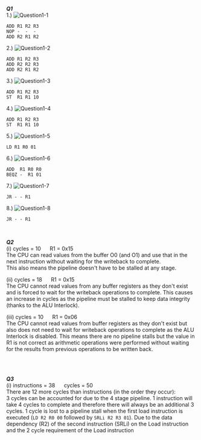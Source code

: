 
***Q1***  
1.)  ![Question1-1](images/1.png)
```
ADD R1 R2 R3
NOP -  -  -
ADD R2 R1 R2
```

2.) ![Question1-2](images/2.png)
```
ADD R1 R2 R3
ADD R2 R2 R3
ADD R2 R1 R2
```

3.) ![Question1-3](images/3-4.png)
```
ADD R1 R2 R3
ST  R1 R1 10
```

4.) ![Question1-4](images/3-4.png)
```
ADD R1 R2 R3
ST  R1 R1 10
```

5.) ![Question1-5](images/5.png)
```
LD R1 R0 01
```

6.) ![Question1-6](images/6.png)
```
ADD  R1 R0 R0
BEQZ -  R1 01
```

7.) ![Question1-7](images/7.png)
```
JR - - R1
```

8.) ![Question1-8](images/8.png)
```
JR - - R1
```
<br/>

***Q2***  
(i) 
cycles = 10 &nbsp;&nbsp;&nbsp;&nbsp; R1 = 0x15  
The CPU can read values from the buffer O0 (and O1) and use that in the next instruction without waiting for the writeback to complete.  
This also means the pipeline doesn't have to be stalled at any stage.  

(ii)
cycles = 18 &nbsp;&nbsp;&nbsp;&nbsp; R1 = 0x15   
The CPU cannot read values from any buffer registers as they don't exist and is forced to wait for the writeback operations to complete. This causes an increase in cycles as the pipeline must be stalled to keep data integrity (thanks to the ALU Interlock).  

(iii)
cycles = 10 &nbsp;&nbsp;&nbsp;&nbsp; R1 = 0x06  
The CPU cannot read values from buffer registers as they don't exist but also does not need to wait for writeback operations to complete as the ALU Interlock is disabled. This means there are no pipeline stalls but the value in R1 is not correct as arithmetic operations were performed without waiting for the results from previous operations to be written back.

<br/><br/>

***Q3***  
(i)
instructions = 38 &nbsp;&nbsp;&nbsp;&nbsp; cycles = 50  
There are 12 more cycles than instructions (in the order they occur):  
3 cycles can be accounted for due to the 4 stage pipeline. 1 instruction will take 4 cycles to complete and therefore there will always be an additional 3 cycles.
1 cycle is lost to a pipeline stall when the first load instruction is executed (`LD R2 R0 00` followed by `SRLi R2 R3 01`). Due to the data dependency (R2) of the second instruction (SRLi) on the Load instruction and the 2 cycle requirement of the Load instruction